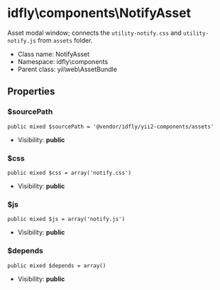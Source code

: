 idfly\components\NotifyAsset
===============

Asset modal window; connects the `utility-notify.css` and `utility-notify.js`
from `assets` folder.




* Class name: NotifyAsset
* Namespace: idfly\components
* Parent class: yii\web\AssetBundle





Properties
----------


### $sourcePath

    public mixed $sourcePath = '@vendor/idfly/yii2-components/assets'





* Visibility: **public**


### $css

    public mixed $css = array('notify.css')





* Visibility: **public**


### $js

    public mixed $js = array('notify.js')





* Visibility: **public**


### $depends

    public mixed $depends = array()





* Visibility: **public**



